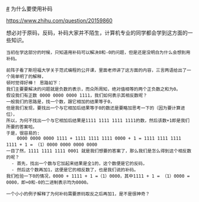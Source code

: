 [#](#) 为什么要使用补码

https://www.zhihu.com/question/20159860

想必对于原码，反码，补码大家并不陌生，计算机专业的同学都会学到这方面的一些知识。

    当初在学这部分的时候，只知道用补码可以解决0和-0的问题，但是还是没明白为什么会想到用补码。

    前阵子看了斯坦福大学关于范式编程的公开课，里面老师讲了这方面的内容，三言两语给出了一个简单明了的解释，
    顿时觉得好棒！ 思路如下：
    我们主要要解决的问题就是负数的表示，而众所周知，绝对值相等的两个正负数之和为0。
    假设我们有正数 0000 0000 0000 1111，我们如何表示其相反数呢？
    一般我们的思路是，找一个数，跟它相加的结果等于0，
    但是我们发现，要找出一个与它相加后结果等于0的数还是要略加思考一下的（因为要计算进位），
    所以，为何不找出一个与它相加后结果是1111 1111 1111 1111的数，然后该数+1即是我们所要的答案啦。
    于是，很容易的:
        0000 0000 0000 1111 + 1111 1111 1111 0000 + 1 = 1111 1111 1111 1111 + 1 = （1）0000 0000 0000 0000
    一目了然，1111 1111 1111 0001 就是我们想要的答案了，那么我们是怎么得到这个相反数的呢？
      - 首先，找出一个数与它加起来结果是全1的，这个数便是它的反码，
      - 然后这个数再加1，这便是它的相反数了，也是我们说的补码。
    我们检验一下0的情况，0000 + 1111 + 1 =（1）0000，其中1111 + 1 = （1）0000 = 0000，即+0和-0的二进制表示均为0000。

    一个小小的例子解释了为何补码需要原码取反之后再加1，是不是很神奇？

